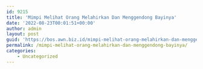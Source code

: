 ```yaml
---
id: 9215
title: 'Mimpi Melihat Orang Melahirkan Dan Menggendong Bayinya'
date: '2022-08-23T00:01:51+00:00'
author: admin
layout: post
guid: 'https://bos.awn.biz.id/mimpi-melihat-orang-melahirkan-dan-menggendong-bayinya/'
permalink: /mimpi-melihat-orang-melahirkan-dan-menggendong-bayinya/
categories:
    - Uncategorized
---
```



